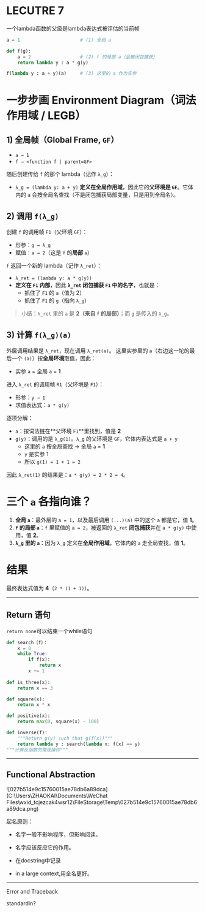 # LECUTRE 7

一个lambda函数的父级是lambda表达式被评估的当前帧



```python
a = 1                      # (1) 全局 a

def f(g):
    a = 2                  # (2) f 的局部 a（会被闭包捕获）
    return lambda y : a * g(y)

f(lambda y : a + y)(a)     # (3) 这里的 a 作为实参
```







# 一步步画 Environment Diagram（词法作用域 / LEGB）

## 1) 全局帧（Global Frame, `GF`）

- `a → 1`
- `f → <function f | parent=GF>`

随后创建传给 `f` 的那个 lambda（记作 `λ_g`）：

- `λ_g = (lambda y: a + y)` **定义在全局作用域**，因此它的**父环境是 `GF`**。它体内的 `a` 会按全局名查找（不是闭包捕获局部变量，只是用到全局名）。

## 2) 调用 `f(λ_g)`

创建 `f` 的调用帧 `F1`（父环境 `GF`）：

- 形参：`g → λ_g`
- 赋值：`a → 2`（这是 `f` 的**局部** `a`）

`f` 返回一个新的 lambda（记作 `λ_ret`）：

- `λ_ret = (lambda y: a * g(y))`
- **定义在 `F1` 内部**，因此 **`λ_ret` 闭包捕获 `F1` 中的名字**，也就是：
  - 抓住了 `F1` 的 `a`（值为 2）
  - 抓住了 `F1` 的 `g`（指向 `λ_g`）

> 小结：`λ_ret` 里的 `a` 是 **2（来自 `f` 的局部）**；而 `g` 是传入的 `λ_g`。

## 3) 计算 `f(λ_g)(a)`

外层调用结果是 `λ_ret`，现在调用 `λ_ret(a)`。
 这里实参里的 `a`（右边这一坨的最后一个 `(a)`）按**全局环境**取值，因此：

- 实参 `a` = 全局 `a` = **1**

进入 `λ_ret` 的调用帧 `R1`（父环境是 `F1`）：

- 形参：`y → 1`
- 求值表达式：`a * g(y)`

逐项分解：

- `a`：按词法链在**父环境 `F1`**里找到，值是 **2**
- `g(y)`：调用的是 `λ_g(1)`。`λ_g` 的父环境是 `GF`，它体内表达式是 `a + y`
  - 这里的 `a` 按全局查找 → 全局 `a` = **1**
  - `y` 是实参 1
  - 所以 `g(1) = 1 + 1 = 2`

因此 `λ_ret(1)` 的结果是：`a * g(y) = 2 * 2 = 4`。

# 三个 `a` 各指向谁？

1. **全局 `a`**：最外层的 `a = 1`，以及最后调用 `(...)(a)` 中的这个 `a` 都是它，值 **1**。
2. **`f` 的局部 `a`**：`f` 里赋值的 `a = 2`，被返回的 `λ_ret` **闭包捕获**并在 `a * g(y)` 中使用，值 **2**。
3. **`λ_g` 里的 `a`**：因为 `λ_g` 定义在**全局作用域**，它体内的 `a` 走全局查找，值 **1**。

# 结果

最终表达式值为 **4**（`2 * (1 + 1)`）。

-----------------

## Return 语句

`return none`可以结束一个while语句

```python
def search（f）：
	x = 0
    while True:
        if f(x):
            return x
        x += 1
        
def is_three(x):
    return x == 3

def square(x):
    return x * x

def positive(x):
    return max(0, square(x) - 100)

def inverse(f):
	"""Return g(y) such that g(f(x))"""
    return lambda y : search(lambda x: f(x) == y)
"""计算反函数的常规操作"""

```

----------

## Functional Abstraction

![027b514e9c15760015ae78db6a89dca](C:\Users\ZHAOKAI\Documents\WeChat Files\wxid_tcjezcak4wsr12\FileStorage\Temp\027b514e9c15760015ae78db6a89dca.png)

起名原则：

* 名字一般不影响程序，但影响阅读。

* 名字应该反应它的作用。
* 在docstring中记录
* in a large context,用全名更好。

-----------

Error and Traceback

standardin?